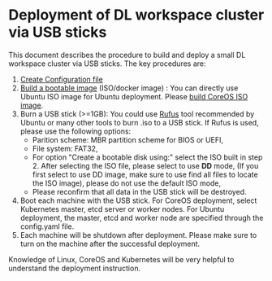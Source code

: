# Deployment of DL workspace cluster via USB sticks

This document describes the procedure to build and deploy a small DL workspace cluster via USB sticks. The key procedures are:
  1. [Create Configuration file](configuration/Readme.md)
  2. [Build a bootable image](../Build.md) (ISO/docker image) :
     You can directly use Ubuntu ISO image for Ubuntu deployment. Please [build CoreOS ISO image](../Build.md).
  3. Burn a USB stick (>=1GB):
     You could use [Rufus](https://www.ubuntu.com/download/desktop/create-a-usb-stick-on-windows) tool recommended by Ubuntu or many other tools to burn .iso to a USB stick. If Rufus is used, please use the following options:
       * Parition scheme: MBR partition scheme for BIOS or UEFI,
       * File system: FAT32,
       * For option "Create a bootable disk using:" select the ISO built in step 2. After selecting the ISO file, please select to use **__DD__** mode, (If you first select to use DD image, make sure to use find all files to locate the ISO image), please do not use the default ISO mode,  
       * Please reconfirm that all data in the USB stick will be destroyed. 
  4. Boot each machine with the USB stick. For CoreOS deployment, select Kubernetes master, etcd server or worker nodes. For Ubuntu deployment, the master, etcd and worker node are specified through the config.yaml file. 
  5. Each machine will be shutdown after deployment. Please make sure to turn on the machine after the successful deployment. 

Knowledge of Linux, CoreOS and Kubernetes will be very helpful to understand the deployment instruction. 
